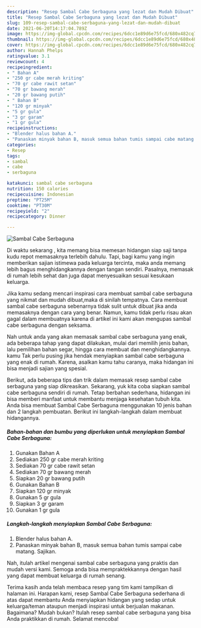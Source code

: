 ```yaml
---
description: "Resep Sambal Cabe Serbaguna yang lezat dan Mudah Dibuat"
title: "Resep Sambal Cabe Serbaguna yang lezat dan Mudah Dibuat"
slug: 109-resep-sambal-cabe-serbaguna-yang-lezat-dan-mudah-dibuat
date: 2021-06-20T14:17:04.789Z
image: https://img-global.cpcdn.com/recipes/6dcc1e89d6e75fcd/680x482cq70/sambal-cabe-serbaguna-foto-resep-utama.jpg
thumbnail: https://img-global.cpcdn.com/recipes/6dcc1e89d6e75fcd/680x482cq70/sambal-cabe-serbaguna-foto-resep-utama.jpg
cover: https://img-global.cpcdn.com/recipes/6dcc1e89d6e75fcd/680x482cq70/sambal-cabe-serbaguna-foto-resep-utama.jpg
author: Hannah Phelps
ratingvalue: 3.1
reviewcount: 4
recipeingredient:
- " Bahan A"
- "250 gr cabe merah kriting"
- "70 gr cabe rawit setan"
- "70 gr bawang merah"
- "20 gr bawang putih"
- " Bahan B"
- "120 gr minyak"
- "5 gr gula"
- "3 gr garam"
- "1 gr gula"
recipeinstructions:
- "Blender halus bahan A."
- "Panaskan minyak bahan B, masuk semua bahan tumis sampai cabe matang. Sajikan."
categories:
- Resep
tags:
- sambal
- cabe
- serbaguna

katakunci: sambal cabe serbaguna 
nutrition: 150 calories
recipecuisine: Indonesian
preptime: "PT25M"
cooktime: "PT30M"
recipeyield: "2"
recipecategory: Dinner

---
```



![Sambal Cabe Serbaguna](https://img-global.cpcdn.com/recipes/6dcc1e89d6e75fcd/680x482cq70/sambal-cabe-serbaguna-foto-resep-utama.jpg)

Di waktu  sekarang , kita memang bisa memesan hidangan siap saji tanpa kudu repot memasaknya terlebih dahulu. Tapi, bagi kamu yang ingin memberikan sajian istimewa pada keluarga tercinta, maka anda memang lebih bagus menghidangkannya dengan tangan sendiri. Pasalnya, memasak di rumah lebih sehat dan juga dapat menyesuaikan sesuai kesukaan keluarga.

Jika kamu sedang mencari inspirasi cara membuat sambal cabe serbaguna yang nikmat dan mudah dibuat,maka di sinilah tempatnya. Cara membuat sambal cabe serbaguna  sebenarnya tidak sulit untuk dibuat jika anda memasaknya dengan cara yang benar. Namun, kamu tidak perlu risau akan gagal dalam membuatnya 
karena di artikel ini kami akan mengupas sambal cabe serbaguna dengan seksama.  



Nah untuk anda yang akan memasak sambal cabe serbaguna yang enak, ada beberapa tahap yang dapat dilakukan, mulai dari memilih jenis bahan, lalu pemilihan bahan segar, hingga cara membuat dan menghidangkannya. kamu Tak perlu pusing jika hendak menyiapkan sambal cabe serbaguna yang enak di rumah. Karena, asalkan kamu  tahu caranya, maka hidangan ini bisa menjadi sajian yang spesial.

Berikut, ada beberapa tips dan trik dalam memasak resep sambal cabe serbaguna yang siap dikreasikan. Sekarang, yuk kita coba siapkan sambal cabe serbaguna sendiri di rumah. Tetap berbahan sederhana, hidangan ini bisa memberi manfaat untuk membantu menjaga kesehatan tubuh kita. Anda bisa membuat Sambal Cabe Serbaguna menggunakan 10 jenis bahan dan 2 langkah pembuatan. Berikut ini langkah-langkah dalam membuat hidangannya.

<!--inarticleads1-->

##### Bahan-bahan dan bumbu yang diperlukan untuk menyiapkan Sambal Cabe Serbaguna:

1. Gunakan  Bahan A
1. Sediakan 250 gr cabe merah kriting
1. Sediakan 70 gr cabe rawit setan
1. Sediakan 70 gr bawang merah
1. Siapkan 20 gr bawang putih
1. Gunakan  Bahan B
1. Siapkan 120 gr minyak
1. Gunakan 5 gr gula
1. Siapkan 3 gr garam
1. Gunakan 1 gr gula




<!--inarticleads2-->

##### Langkah-langkah menyiapkan Sambal Cabe Serbaguna:

1. Blender halus bahan A.
1. Panaskan minyak bahan B, masuk semua bahan tumis sampai cabe matang. Sajikan.




Nah, itulah artikel mengenai  sambal cabe serbaguna  yang praktis dan mudah versi kami. Semoga anda bisa mempraktekkannya dengan hasil yang dapat membuat keluarga di rumah senang. 

Terima kasih anda telah membaca resep yang tim kami tampilkan di halaman ini. Harapan kami, resep  Sambal Cabe Serbaguna sederhana di atas dapat membantu Anda menyiapkan hidangan yang sedap untuk keluarga/teman ataupun menjadi inspirasi untuk berjualan makanan. Bagaimana? Mudah bukan? Itulah resep sambal cabe serbaguna yang bisa Anda praktikkan di rumah. Selamat mencoba!

